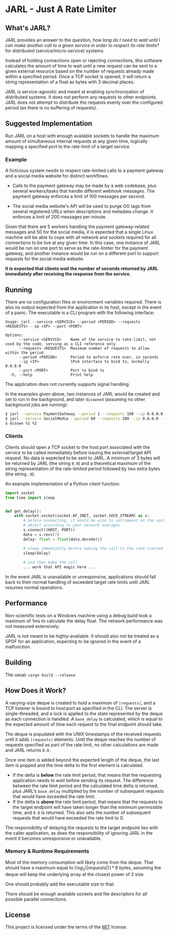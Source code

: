 # JARL - Just A Rate Limiter

## What's JARL?

JARL provides an answer to the question, _how long do I need to wait until I can make another call to a given service in order to respect its rate limits?_ for distributed (service/micro-service) systems.

Instead of holding connections open or rejecting connections, this software calculates the amount of time to wait until a new request can be sent to a given external resource based on the number of requests already made within a specified period. Once a TCP socket is opened, it will return a string representation of a float as bytes with 3 decimal places.

JARL is service-agnostic and meant at enabling synchronization of distributed systems. It does not perform any requests to other endpoints. JARL does not attempt to distribute the requests evenly over the configured period (as there is no buffering of requests).


## Suggested Implementation

Run JARL on a host with enough available sockets to handle the maximum amount of simultaneous internal requests at any given time, logically mapping a specified port to the rate-limit of a target service.


### Example

A ficticious system needs to respect rate-limited calls to a payment gateway and a social media website for distinct workflows.

- Calls to the payment gateway may be made by a web codebase, plus several workers/tasks that handle different webhook messages. The payment gateway enforces a limit of 100 messages per second.

- The social media website's API will be used to purge OG tags from several registered URLs when descriptions and metadata change. It enforces a limit of 200 messages per minute.

Given that there are 5 workers handling the payment gateway-related messages and 50 for the social media, it is expected that a single Linux machine will be able to cope with all network and sockets required for all connections to be live at any given time. In this case, one instance of JARL would be run on one port to serve as the rate-limiter for the payment gateway, and another instance would be run on a different port to support requests for the social media website.

**It is expected that clients wait the number of seconds returned by JARL immediately after receiving the response from the service.**


## Running

There are no configuration files or environment variables required. There is also no output expected from the application in its host, except in the event of a panic. The executable is a CLI program with the following interface:

```
Usage: jarl --service <SERVICE> --period <PERIOD> --requests <REQUESTS> --ip <IP> --port <PORT>

Options:
      --service <SERVICE>    Name of the service to rate-limit, not used by the code, serving as a CLI reference only
      --requests <REQUESTS>  Maximum number of requests to allow within the period
      --period <PERIOD>      Period to enforce rate over, in seconds
      --ip <IP>              IPv4 interface to bind to, normally 0.0.0.0
      --port <PORT>          Port to bind to
  -h, --help                 Print help
```

The application does not currently supports signal handling.

In the examples given above, two instances of JARL would be created and set to run in the background, and later `disowned` (assuming no other background jobs are running):

```bash
$ jarl --service PaymentGateway --period 1 --requests 100 --ip 0.0.0.0 --port 1234 > payment_gateway.log &
$ jarl --service SocialMedia --period 60 --requests 200 --ip 0.0.0.0 --port 1235 > social_media.log &
$ disown %1 %2
```

### Clients

Clients should open a TCP socket to the host:port associated with the service to be called immediately before issuing the external/target API request. No data is expected to be sent to JARL. A minimum of 3 bytes will be returned by JARL (the string `0.0`) and a theoretical maximum of the string representation of the rate-limited period followed by two extra bytes (the string `.0`).

An example implementation of a Python client function:

```python
import socket
from time import sleep


def get_delay():
    with socket.socket(socket.AF_INET, socket.SOCK_STREAM) as s:
        # before connecting, it would be wise to settimeout on the socket 
        # object according to your network averages
        s.connect((HOST, PORT))
        data = s.recv(7)
        delay: float = float(data.decode())

        # sleep immediately before making the call to the rate-limited resource
        sleep(delay)
        
        # and then make the call
        ... work that API magic here ...
```

In the event JARL is unavailable or unresponsive, applications should fall back to their normal handling of exceeded target rate limits until JARL resumes normal operations.


## Performance

Non-scientific tests on a Windows machine using a debug build took a maximum of 1ms to calculate the delay float. The network performance was not measured extensively.

JARL is not meant to be highly-available. It should also not be treated as a SPOF for an application, expecting to be ignored in the event of a malfunction.

## Building

The usual: `cargo build --release`


## How Does it Work?

A varying-size deque is created to hold a maximum of `|requests|`, and a TCP listener is bound to host:port as specified in the CLI. The server is single-threaded, and a lock is applied to the state represented by the deque as each connection is handled. A `base_delay` is calculated, which is equal to the expected amount of time each request to the final endpoint should take.

The deque is populated with the UNIX timestamps of the received requests until it adds `|requests|` elements. Until the deque reaches the number of requests specified as part of the rate limit, no other calculations are made and JARL returns `0.0`.

Once one item is added beyond the expected length of the deque, the last item is popped and the time delta to the first element is calculated.
- If the delta is **below** the rate limit period, that means that the requesting application needs to _wait_ before sending its request. The difference between the rate limit period and the calculated time delta is returned, _plus_ JARL's `base_delay` multiplied by the number of subsequent requests that would have exceeded the rate limit.
- If the delta is **above** the rate limit period, that means that the requests to the target endpoint will have taken longer than the minimum permissible time, and `0.0` is returned. This also sets the number of subsequent requests that would have exceeded the rate limit to 0.

The responsibility of delaying the requests to the target endpoint lies with the caller application, as does the responsibility of ignoring JARL in the event it becomes unresponsive or unavailable.


### Memory & Runtime Requirements

Most of the memory consumption will likely come from the deque. That should have a maximum equal to $\lceil{log _{2}(|requests|)}\rceil *8$ bytes, assuming the deque will keep the underlying array at the closest power of 2 size.

One should probably add the executable size to that.

There should be enough available sockets and file descriptors for all possible parallel connections.


## License

This project is licensed under the terms of the [MIT](LICENSE) license.

